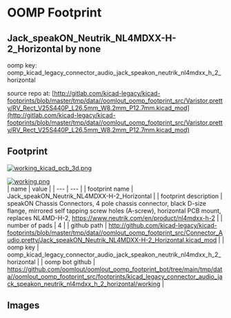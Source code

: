 # OOMP Footprint  
## Jack_speakON_Neutrik_NL4MDXX-H-2_Horizontal  by none  
  
oomp key: oomp_kicad_legacy_connector_audio_jack_speakon_neutrik_nl4mdxx_h_2_horizontal  
  
source repo at: [http://gitlab.com/kicad-legacy/kicad-footprints/blob/master/tmp/data//oomlout_oomp_footprint_src/Varistor.pretty/RV_Rect_V25S440P_L26.5mm_W8.2mm_P12.7mm.kicad_mod](http://gitlab.com/kicad-legacy/kicad-footprints/blob/master/tmp/data//oomlout_oomp_footprint_src/Varistor.pretty/RV_Rect_V25S440P_L26.5mm_W8.2mm_P12.7mm.kicad_mod)  
## Footprint  
  
[![working_kicad_pcb_3d.png](working_kicad_pcb_3d_600.png)](working_kicad_pcb_3d.png)  
  
[![working.png](working_600.png)](working.png)  
| name | value | 
| --- | --- | 
| footprint name | Jack_speakON_Neutrik_NL4MDXX-H-2_Horizontal | 
| footprint description | speakON Chassis Connectors, 4 pole chassis connector, black D-size flange, mirrored self tapping screw holes (A-screw), horizontal PCB mount, replaces NL4MD-H-2, https://www.neutrik.com/en/product/nl4mdxx-h-2 | 
| number of pads | 4 | 
| github path | http://github.com/kicad-legacy/kicad-footprints/blob/master/tmp/data//oomlout_oomp_footprint_src/Connector_Audio.pretty/Jack_speakON_Neutrik_NL4MDXX-H-2_Horizontal.kicad_mod | 
| oomp key | oomp_kicad_legacy_connector_audio_jack_speakon_neutrik_nl4mdxx_h_2_horizontal | 
| oomp bot github | https://github.com/oomlout/oomlout_oomp_footprint_bot/tree/main/tmp/data//oomlout_oomp_footprint_src/footprints/kicad_legacy_connector_audio_jack_speakon_neutrik_nl4mdxx_h_2_horizontal/working | 
## Images  
